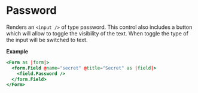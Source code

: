 # Password

Renders an `<input />` of type password. This control also includes a button which will allow to toggle the visibility of the text. When toggle the type of the input will be switched to text.

**Example**

```hbs
<Form as |form|>
  <form.Field @name="secret" @title="Secret" as |field|>
    <field.Password />
  </form.Field>
</Form>
```
